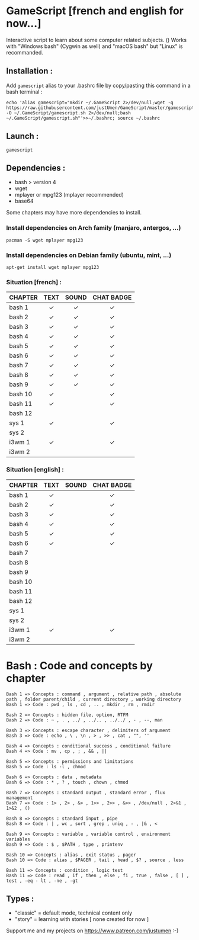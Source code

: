 # GameScript [french and english for now...]

Interactive script to learn about some computer related subjects. ()
Works with "Windows bash" (Cygwin as well) and "macOS bash" but "Linux" is recommanded.

## Installation :

Add `gamescript` alias to your .bashrc file by copy/pasting this command in a bash terminal :

    echo 'alias gamescript="mkdir ~/.GameScript 2>/dev/null;wget -q https://raw.githubusercontent.com/justUmen/GameScript/master/gamescript.sh -O ~/.GameScript/gamescript.sh 2>/dev/null;bash ~/.GameScript/gamescript.sh"'>>~/.bashrc; source ~/.bashrc

## Launch :

    gamescript

## Dependencies :

* bash > version 4
* wget
* mplayer or mpg123 (mplayer recommended)
* base64

Some chapters may have more dependencies to install.

### Install dependencies on Arch family (manjaro, antergos, ...)

    pacman -S wget mplayer mpg123

### Install dependencies on Debian family (ubuntu, mint, ...)

    apt-get install wget mplayer mpg123

### Situation [french] :

|CHAPTER|TEXT|SOUND|CHAT BADGE|
|---------|:-----:|:-----:|:-----:|
|bash 1|✓|✓|✓|
|bash 2|✓|✓|✓|
|bash 3|✓|✓|✓|
|bash 4|✓|✓|✓|
|bash 5|✓|✓|✓|
|bash 6|✓|✓|✓|
|bash 7|✓|✓|✓|
|bash 8|✓|✓|✓|
|bash 9|✓|✓|✓|
|bash 10|✓||✓|
|bash 11|✓||✓|
|bash 12||||
|sys 1|✓||✓|
|sys 2||||
|i3wm 1|✓||✓|
|i3wm 2||||

### Situation [english] :

|CHAPTER|TEXT|SOUND|CHAT BADGE|
|---------|:-----:|:-----:|:-----:|
|bash 1|✓||✓|
|bash 2|✓||✓|
|bash 3|✓||✓|
|bash 4|✓||✓|
|bash 5|✓||✓|
|bash 6|✓||✓|
|bash 7||||
|bash 8||||
|bash 9||||
|bash 10||||
|bash 11||||
|bash 12||||
|sys 1||||
|sys 2||||
|i3wm 1|✓||✓|
|i3wm 2||||

# Bash : Code and concepts by chapter

    Bash 1 => Concepts : command , argument , relative path , absolute path , folder parent/child , current directory , working directory
    Bash 1 => Code : pwd , ls , cd , .. , mkdir , rm , rmdir

    Bash 2 => Concepts : hidden file, option, RTFM
    Bash 2 => Code : ~ , . , ../ , ../.. , ../../ , - , --, man

    Bash 3 => Concepts : escape character , delimiters of argument
    Bash 3 => Code : echo , \ , \n , > , >> , cat , "", ''

    Bash 4 => Concepts : conditional success , conditional failure
    Bash 4 => Code : mv , cp , ; , && , ||

    Bash 5 => Concepts : permissions and limitations
    Bash 5 => Code : ls -l , chmod

    Bash 6 => Concepts : data , metadata
    Bash 6 => Code : * , ? , touch , chown , chmod

    Bash 7 => Concepts : standard output , standard error , flux management
    Bash 7 => Code : 1> , 2> , &> , 1>> , 2>> , &>> , /dev/null , 2>&1 , 1>&2 , ()

    Bash 8 => Concepts : standard input , pipe
    Bash 8 => Code : | , wc , sort , grep , uniq , - , |& , <

    Bash 9 => Concepts : variable , variable control , environment variables
    Bash 9 => Code : $ , $PATH , type , printenv

    Bash 10 => Concepts : alias , exit status , pager
    Bash 10 => Code : alias , $PAGER , tail , head , $? , source , less

    Bash 11 => Concepts : condition , logic test
    Bash 11 => Code : read , if , then , else , fi , true , false , [ ] , test , -eq - lt , -ne , -gt

## Types :

* "classic" = default mode, technical content only
* "story" = learning with stories [ none created for now ]



Support me and my projects on https://www.patreon.com/justumen :-)

